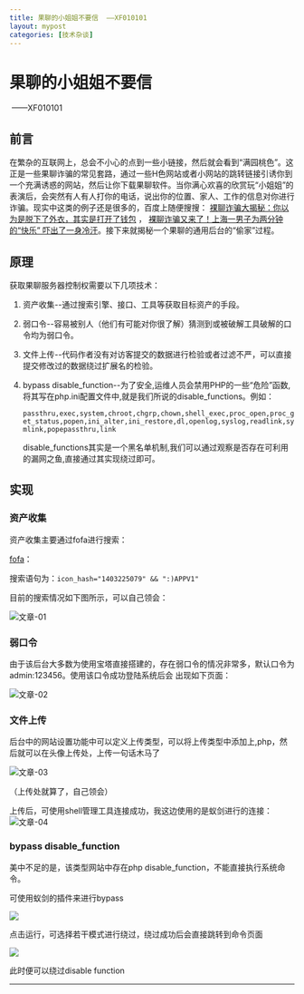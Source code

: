 ```yaml
---
title: 果聊的小姐姐不要信  ——XF010101
layout: mypost
categories: [技术杂谈]
---
```


# 果聊的小姐姐不要信         

​                                                                                                                                                                                             ——XF010101     

## 前言

在繁杂的互联网上，总会不小心的点到一些小链接，然后就会看到“满园桃色”。这正是一些果聊诈骗的常见套路，通过一些H色网站或者小网站的跳转链接引诱你到一个充满诱惑的网站，然后让你下载果聊软件。当你满心欢喜的欣赏玩“小姐姐”的表演后，会突然有人有人打你的电话，说出你的位置、家人、工作的信息对你进行诈骗。现实中这类的例子还是很多的，百度上随便搜搜： [裸聊诈骗大揭秘：你以为是脱下了外衣，其实是打开了钱包](https://baijiahao.baidu.com/s?id=1697812004485982492&wfr=spider&for=pc)  ， [裸聊诈骗又来了！上海一男子为两分钟的“快乐” 吓出了一身冷汗](https://baijiahao.baidu.com/s?id=1698727891569879160&wfr=spider&for=pc)。接下来就揭秘一个果聊的通用后台的“偷家”过程。

## 原理

获取果聊服务器控制权需要以下几项技术：

1. 资产收集--通过搜索引擎、接口、工具等获取目标资产的手段。

2. 弱口令--容易被别人（他们有可能对你很了解）猜测到或被破解工具破解的口令均为弱口令。

3. 文件上传--代码作者没有对访客提交的数据进行检验或者过滤不严，可以直接提交修改过的数据绕过扩展名的检验。

4. bypass disable_function--为了安全,运维人员会禁用PHP的一些“危险”函数,将其写在php.ini配置文件中,就是我们所说的disable_functions。例如：

   `passthru,exec,system,chroot,chgrp,chown,shell_exec,proc_open,proc_get_status,popen,ini_alter,ini_restore,dl,openlog,syslog,readlink,symlink,popepassthru,link`

   disable_functions其实是一个黑名单机制,我们可以通过观察是否存在可利用的漏网之鱼,直接通过其实现绕过即可。

## 实现

### 资产收集

资产收集主要通过fofa进行搜索：

[fofa](https://fofa.so/)：

搜索语句为：`icon_hash="1403225079" && ":)APPV1"`

目前的搜索情况如下图所示，可以自己领会：

![文章-01](文章-01.png)

### 弱口令

由于该后台大多数为使用宝塔直接搭建的，存在弱口令的情况非常多，默认口令为admin:123456。使用该口令成功登陆系统后会 出现如下页面：

![文章-02](文章-02.png)

### 文件上传

后台中的网站设置功能中可以定义上传类型，可以将上传类型中添加上,php，然后就可以在头像上传处，上传一句话木马了

![文章-03](文章-03.png)

（上传处就算了，自己领会）

上传后，可使用shell管理工具连接成功，我这边使用的是蚁剑进行的连接：
<img src="文章-04.png" alt="文章-04"  />

### bypass disable_function

美中不足的是，该类型网站中存在php disable_function，不能直接执行系统命令。

可使用蚁剑的插件来进行bypass

![](bypass1.png)

点击运行，可选择若干模式进行绕过，绕过成功后会直接跳转到命令页面

![](bypass3.png)

此时便可以绕过disable function













---



